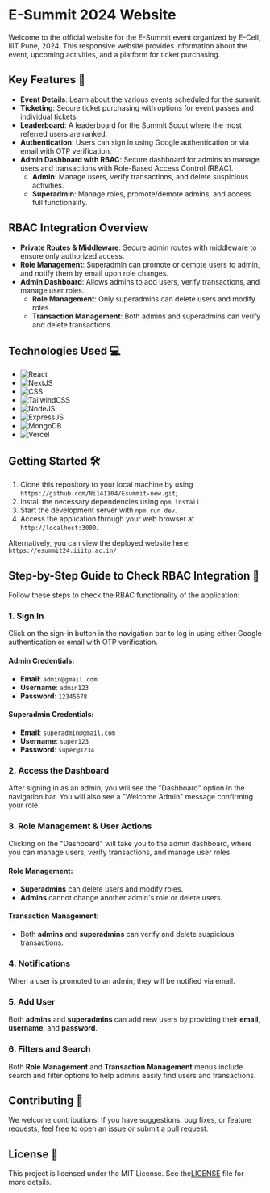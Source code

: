 # E-Summit 2024 Website

Welcome to the official website for the E-Summit event organized by E-Cell, IIIT Pune, 2024. This responsive website provides information about the event, upcoming activities, and a platform for ticket purchasing.

## Key Features 🚀

- **Event Details**: Learn about the various events scheduled for the summit.
- **Ticketing**: Secure ticket purchasing with options for event passes and individual tickets.
- **Leaderboard**: A leaderboard for the Summit Scout where the most referred users are ranked.
- **Authentication**: Users can sign in using Google authentication or via email with OTP verification.
- **Admin Dashboard with RBAC**: Secure dashboard for admins to manage users and transactions with Role-Based Access Control (RBAC).
  - **Admin**: Manage users, verify transactions, and delete suspicious activities.
  - **Superadmin**: Manage roles, promote/demote admins, and access full functionality.

## RBAC Integration Overview

- **Private Routes & Middleware**: Secure admin routes with middleware to ensure only authorized access.
- **Role Management**: Superadmin can promote or demote users to admin, and notify them by email upon role changes.
- **Admin Dashboard**: Allows admins to add users, verify transactions, and manage user roles.
  - **Role Management**: Only superadmins can delete users and modify roles.
  - **Transaction Management**: Both admins and superadmins can verify and delete transactions.

## Technologies Used 💻

- ![React](https://img.shields.io/badge/-React-61DAFB?style=flat-square&logo=react&logoColor=white)
- ![NextJS](https://img.shields.io/badge/-NextJS-646CFF?style=flat-square&logo=next.js&logoColor=white)
- ![CSS](https://img.shields.io/badge/-CSS-1572B6?style=flat-square&logo=css3&logoColor=white)
- ![TailwindCSS](https://img.shields.io/badge/-TailwindCSS-8A2BE2?style=flat-square&logo=tailwindcss&logoColor=white)
- ![NodeJS](https://img.shields.io/badge/-NodeJS-339933?style=flat-square&logo=node.js&logoColor=white)
- ![ExpressJS](https://img.shields.io/badge/-ExpressJS-000000?style=flat-square&logo=express&logoColor=white)
- ![MongoDB](https://img.shields.io/badge/-MongoDB-47A248?style=flat-square&logo=mongodb&logoColor=white)
- ![Vercel](https://img.shields.io/badge/-Vercel-000000?style=flat-square&logo=vercel&logoColor=white)

## Getting Started 🛠️

1. Clone this repository to your local machine by using `https://github.com/Ni141104/Esummit-new.git`;
2. Install the necessary dependencies using `npm install`.
3. Start the development server with `npm run dev`.
4. Access the application through your web browser at `http://localhost:3000`.

Alternatively, you can view the deployed website here: `https://esummit24.iiitp.ac.in/`

## Step-by-Step Guide to Check RBAC Integration 🚀

Follow these steps to check the RBAC functionality of the application:

### 1. Sign In
Click on the sign-in button in the navigation bar to log in using either Google authentication or email with OTP verification.

#### Admin Credentials:
- **Email**: `admin@gmail.com`
- **Username**: `admin123`
- **Password**: `12345678`

#### Superadmin Credentials:
- **Email**: `superadmin@gmail.com`
- **Username**: `super123`
- **Password**: `super@1234`

### 2. Access the Dashboard
After signing in as an admin, you will see the "Dashboard" option in the navigation bar. You will also see a "Welcome Admin" message confirming your role.

### 3. Role Management & User Actions
Clicking on the "Dashboard" will take you to the admin dashboard, where you can manage users, verify transactions, and manage user roles.

#### Role Management:
- **Superadmins** can delete users and modify roles.
- **Admins** cannot change another admin's role or delete users.

#### Transaction Management:
- Both **admins** and **superadmins** can verify and delete suspicious transactions.

### 4. Notifications
When a user is promoted to an admin, they will be notified via email.

### 5. Add User
Both **admins** and **superadmins** can add new users by providing their **email**, **username**, and **password**.

### 6. Filters and Search
Both **Role Management** and **Transaction Management** menus include search and filter options to help admins easily find users and transactions.


## Contributing 🤝

We welcome contributions! If you have suggestions, bug fixes, or feature requests, feel free to open an issue or submit a pull request.

## License 📝

This project is licensed under the MIT License. See the[LICENSE](LICENSE) file for more details.




